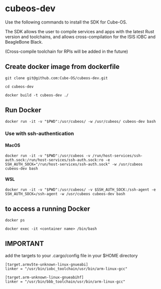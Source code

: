 # cubeos-dev

Use the following commands to install the SDK for Cube-OS.

The SDK allows the user to compile services and apps with the latest Rust version and toolchains, 
and allows cross-compilation for the ISIS iOBC and BeagleBone Black. 

(Cross-compile toolchain for RPIs will be added in the future)

## Create docker image from dockerfile
`git clone git@github.com:Cube-OS/cubeos-dev.git` 

`cd cubeos-dev`

`docker build -t cubeos-dev ./`

## Run Docker
`docker run -it -v "$PWD":/usr/cubeos/ -w /usr/cubeos/ cubeos-dev bash`

### Use with ssh-authentication
#### MacOS
`docker run -it -v "$PWD":/usr/cubeos -v /run/host-services/ssh-auth.sock:/run/host-services/ssh-auth.sock:ro -e SSH_AUTH_SOCK="/run/host-services/ssh-auth.sock" -w /usr/cubeos cubeos-dev bash`

#### WSL
`docker run -it -v "$PWD":/usr/cubeos/ -v $SSH_AUTH_SOCK:/ssh-agent -e SSH_AUTH_SOCK=/ssh-agent -w /usr/cubeos cubeos-dev bash`

## to access a running Docker
`docker ps`

`docker exec -it <container name> /bin/bash`

## IMPORTANT
add the targets to your .cargo/config file in your $HOME directory
```
[target.armv5te-unknown-linux-gnueabi]
linker = "/usr/bin/iobc_toolchain/usr/bin/arm-linux-gcc"

[target.arm-unknown-linux-gnueabihf]
linker = "/usr/bin/bbb_toolchain/usr/bin/arm-linux-gcc"
```
